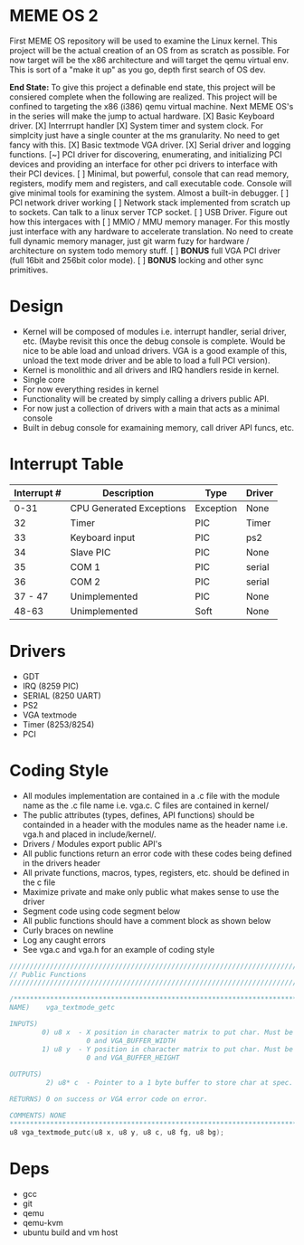 # MEME OS 2
First MEME OS repository will be used to examine the Linux kernel. This project
will be the actual creation of an OS from as scratch as possible. For now
target will be the x86 architecture and will target the qemu virtual env.
This is sort of a "make it up" as you go, depth first search of OS dev.

**End State:** To give this project a definable end state, this project will be
consiered complete when the following are realized. This project will be 
confined to targeting the x86 (i386) qemu virtual machine. Next MEME OS's in
the series will make the jump to actual hardware.
[X] Basic Keyboard driver.
[X] Interrrupt handler
[X] System timer and system clock. For simplcity just have a single counter
      at the ms granularity. No need to get fancy with this.
[X] Basic textmode VGA driver.
[X] Serial driver and logging functions.
[~] PCI driver for discovering, enumerating, and initializing PCI devices and
      providing an interface for other pci drivers to interface with their PCI
      devices.
[ ] Minimal, but powerful, console that can read memory, registers, modify mem
  and registers, and call executable code. Console will give minimal tools for
  examining the system. Almost a built-in debugger.
[ ] PCI network driver working
[ ] Network stack implemented from scratch up to sockets. Can talk to a linux 
  server TCP socket.
[ ] USB Driver. Figure out how this intergaces with 
[ ] MMIO / MMU memory manager. For this mostly just interface with any hardware
  to accelerate translation. No need to create full dynamic memory manager,
  just git warm fuzy for hardware / architecture on system todo memory stuff.
[ ] **BONUS** full VGA PCI driver (full 16bit and 256bit color mode).
[ ] **BONUS** locking and other sync primitives.

# Design
- Kernel will be composed of modules i.e. interrupt handler, serial driver,
  etc. (Maybe revisit this once the debug console is complete. Would be nice
  to be able load and unload drivers. VGA is a good example of this, unload
  the text mode driver and be able to load a full PCI version).
- Kernel is monolithic and all drivers and IRQ handlers reside in kernel.
- Single core
- For now everything resides in kernel
- Functionality will be created by simply calling a drivers public API.
- For now just a collection of drivers with a main that acts as a minimal
  console
- Built in debug console for examaining memory, call driver API funcs, etc.

# Interrupt Table

| Interrupt #      | Description                    | Type        | Driver |
| -----------      | -----------                    | ----------- | ----------- |
| 0-31             | CPU Generated Exceptions       | Exception   | None  |
| 32               | Timer                          | PIC         | Timer |
| 33               | Keyboard input                 | PIC         | ps2   |
| 34               | Slave PIC                      | PIC         | None  |
| 35               | COM 1                          | PIC         | serial |
| 36               | COM 2                          | PIC         | serial |
| 37 - 47          | Unimplemented                  | PIC         | None   |
| 48-63            | Unimplemented                  | Soft        | None   |

# Drivers
- GDT
- IRQ (8259 PIC)
- SERIAL (8250 UART)
- PS2
- VGA textmode
- Timer (8253/8254)
- PCI

# Coding Style
- All modules implementation are contained in a .c file with the module name
  as the .c file name i.e. vga.c. C files are contained in kernel/
- The public attributes (types, defines, API functions) should be containded
  in a header with the modules name as the header name i.e. vga.h and placed
  in include/kernel/.
- Drivers / Modules export public API's
- All public functions return an error code with these codes being defined in
  the drivers header
- All private functions, macros, types, registers, etc. should be defined in
  the c file
- Maximize private and make only public what makes sense to use the driver
- Segment code using code segment below
- All public functions should have a comment block as shown below
- Curly braces on newline
- Log any caught errors
- See vga.c and vga.h for an example of coding style
~~~C
///////////////////////////////////////////////////////////////////////////////
// Public Functions
///////////////////////////////////////////////////////////////////////////////

/******************************************************************************
NAME)    vga_textmode_getc

INPUTS)  
        0) u8 x  - X position in character matrix to put char. Must be between 
                   0 and VGA_BUFFER_WIDTH
        1) u8 y  - Y position in character matrix to put char. Must be between 
                   0 and VGA_BUFFER_HEIGHT
        
OUTPUTS)
         2) u8* c  - Pointer to a 1 byte buffer to store char at spec. loc.

RETURNS) 0 on success or VGA error code on error.

COMMENTS) NONE
******************************************************************************/
u8 vga_textmode_putc(u8 x, u8 y, u8 c, u8 fg, u8 bg);
~~~

# Deps
- gcc
- git
- qemu
- qemu-kvm
- ubuntu build and vm host